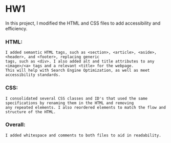 # HW1

In this project, I modified the HTML and CSS files to add accessibility and efficiency.

### HTML: 
    I added semantic HTML tags, such as <section>, <article>, <aside>, <header>, and <footer>, replacing generic
    tags, such as <div>. I also added alt and title attributes to any <image>/<a> tags and a relevant <title> for the webpage.
    This will help with Search Engine Optimization, as well as meet accessibility standards. 

### CSS:
    I consolidated several CSS classes and ID's that used the same specifications by renaming them in the HTML and removing
    any repeated elements. I also reordered elements to match the flow and structure of the HTML.

### Overall:
    I added whitespace and comments to both files to aid in readability.